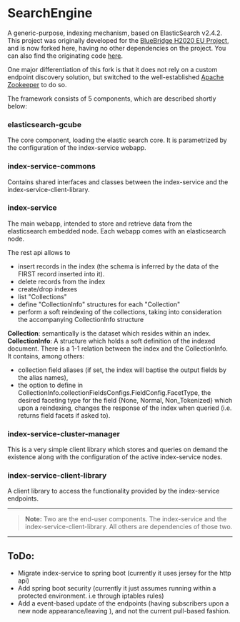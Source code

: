 # SearchEngine

<!--
![Under Construction](https://cdn.pixabay.com/photo/2017/06/20/08/12/maintenance-2422173_960_720.png)
-->


A generic-purpose, indexing mechanism, based on ElasticSearch v2.4.2.
This project was originally developed for the [BlueBridge H2020 EU Project](http://www.bluebridge-vres.eu/), and is now forked here, having no other dependencies on the project.
You can also find the originating code [here](http://svn.research-infrastructures.eu/public/d4science/gcube/branches/index-management/).

One major differentiation of this fork is that it does not rely on a custom endpoint discovery solution, but switched to the well-established [Apache Zookeeper](https://zookeeper.apache.org/) to do so.

The framework consists of 5 components, which are described shortly below:

### elasticsearch-gcube

The core component, loading the elastic search core. It is parametrized by the configuration of the index-service webapp. 

### index-service-commons

Contains shared interfaces and classes between the index-service and the index-service-client-library.

### index-service

The main webapp, intended to store and retrieve data from the elasticsearch embedded node. Each webapp comes with an elasticsearch node.



The rest api allows to
* insert records in the index (the schema is inferred by the data of the FIRST record inserted into it).
* delete records from the index
* create/drop indexes
* list "Collections"
* define "CollectionInfo" structures for each "Collection"
* perform a soft reindexing of the collections, taking into consideration the accompanying CollectionInfo structure

**Collection**: semantically is the dataset which resides within an index.
**CollectionInfo**: A structure which holds a soft definition of the indexed document. There is a 1-1 relation between the index and the CollectionInfo. 
It contains, among others: 
* collection field aliases (if set, the index will baptise the output fields by the alias names), 
* the option to define in CollectionInfo.collectionFieldsConfigs.FieldConfig.FacetType, the desired faceting type for the field {None, Normal, Non_Tokenized} which upon a reindexing, changes the response of the index when queried (i.e. returns field facets if asked to).


### index-service-cluster-manager

This is a very simple client library which stores and queries on demand the existence along with the configuration of the active index-service nodes.

### index-service-client-library

A client library to access the functionality provided by the index-service endpoints. 

---

> **Note:** Two are the end-user components. The index-service and the index-service-client-library. All others are dependencies of those two.

---

## ToDo:

* Migrate index-service to spring boot (currently it uses jersey for the http api)
* Add spring boot security (currently it just assumes running within a protected environment. i.e through iptables rules)
* Add a event-based update of the endpoints (having subscribers upon a new node appearance/leaving ), and not the current pull-based fashion.
